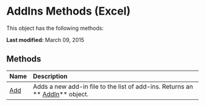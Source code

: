 
# AddIns Methods (Excel)
This object has the following methods:

 **Last modified:** March 09, 2015


## Methods



|**Name**|**Description**|
|:-----|:-----|
| [Add](7e4f100d-6ea1-94e4-83d3-fda63a7815e1.md)|Adds a new add-in file to the list of add-ins. Returns an  ** [AddIn](ad26800d-5342-fb4c-01f3-05b7eceb7ffd.md)** object.|
